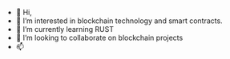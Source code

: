 - 👋 Hi,
- 👀 I’m interested in blockchain technology and smart contracts.
- 🌱 I’m currently learning RUST
- 💞️ I’m looking to collaborate on blockchain projects
- 📫 

<!---
--->
